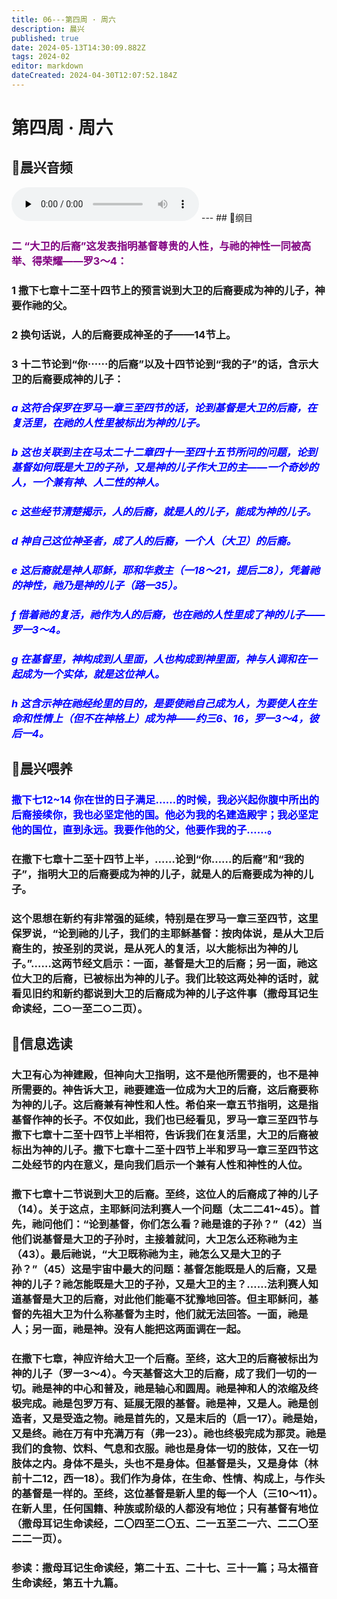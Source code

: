 ```yaml
---
title: 06---第四周 · 周六
description: 晨兴
published: true
date: 2024-05-13T14:30:09.882Z
tags: 2024-02
editor: markdown
dateCreated: 2024-04-30T12:07:52.184Z
---
```


# 第四周 · 周六
## 🎵晨兴音频
<audio id="audio" controls="" preload="none">
      <source id="mp3" src="/2024-02/week4/week4day6.mp3">
</audio>
---
## 📖纲目

### <font color=purple>二   “大卫的后裔”这发表指明基督尊贵的人性，与祂的神性一同被高举、得荣耀——罗3～4：</font>

### 1   撒下七章十二至十四节上的预言说到大卫的后裔要成为神的儿子，神要作祂的父。

### 2   换句话说，人的后裔要成神圣的子——14节上。

### 3   十二节论到“你⋯⋯的后裔”以及十四节论到“我的子”的话，含示大卫的后裔要成神的儿子：

### <font color=blue>*a   这符合保罗在罗马一章三至四节的话，论到基督是大卫的后裔，在复活里，在祂的人性里被标出为神的儿子。*</font>

### <font color=blue>*b   这也关联到主在马太二十二章四十一至四十五节所问的问题，论到基督如何既是大卫的子孙，又是神的儿子作大卫的主——一个奇妙的人，一个兼有神、人二性的神人。*</font>

### <font color=blue>*c   这些经节清楚揭示，人的后裔，就是人的儿子，能成为神的儿子。*</font>

### <font color=blue>*d   神自己这位神圣者，成了人的后裔，一个人（大卫）的后裔。*</font>

### <font color=blue>*e   这后裔就是神人耶稣，耶和华救主（一18～21，提后二8），凭着祂的神性，祂乃是神的儿子（路一35）。*</font>

### <font color=blue>*f   借着祂的复活，祂作为人的后裔，也在祂的人性里成了神的儿子——罗一3～4。*</font>

### <font color=blue>*g   在基督里，神构成到人里面，人也构成到神里面，神与人调和在一起成为一个实体，就是这位神人。*</font>

### <font color=blue>*h   这含示神在祂经纶里的目的，是要使祂自己成为人，为要使人在生命和性情上（但不在神格上）成为神——约三6、16，罗一3～4，彼后一4。*</font>

## 📖晨兴喂养

### <font color=blue>**撒下七12~14**    **你在世的日子满足……的时候，我必兴起你腹中所出的后裔接续你，我也必坚定他的国。他必为我的名建造殿宇；我必坚定他的国位，直到永远。我要作他的父，他要作我的子……。**</font>

### 在撒下七章十二至十四节上半，……论到“你……的后裔”和“我的子”，指明大卫的后裔要成为神的儿子，就是人的后裔要成为神的儿子。

### 这个思想在新约有非常强的延续，特别是在罗马一章三至四节，这里保罗说，“论到祂的儿子，我们的主耶稣基督：按肉体说，是从大卫后裔生的，按圣别的灵说，是从死人的复活，以大能标出为神的儿子。”……这两节经文启示：一面，基督是大卫的后裔；另一面，祂这位大卫的后裔，已被标出为神的儿子。我们比较这两处神的话时，就看见旧约和新约都说到大卫的后裔成为神的儿子这件事（撒母耳记生命读经，二○一至二○二页）。

## 📖信息选读

### 大卫有心为神建殿，但神向大卫指明，这不是他所需要的，也不是神所需要的。神告诉大卫，祂要建造一位成为大卫的后裔，这后裔要称为神的儿子。这后裔兼有神性和人性。希伯来一章五节指明，这是指基督作神的长子。不仅如此，我们也已经看见，罗马一章三至四节与撒下七章十二至十四节上半相符，告诉我们在复活里，大卫的后裔被标出为神的儿子。撒下七章十二至十四节上半和罗马一章三至四节这二处经节的内在意义，是向我们启示一个兼有人性和神性的人位。

### 撒下七章十二节说到大卫的后裔。至终，这位人的后裔成了神的儿子（14）。关于这点，主耶稣问法利赛人一个问题（太二二41~45）。首先，祂问他们：“论到基督，你们怎么看？祂是谁的子孙？”（42）当他们说基督是大卫的子孙时，主接着就问，大卫怎么还称祂为主（43）。最后祂说，“大卫既称祂为主，祂怎么又是大卫的子孙？”（45）这是宇宙中最大的问题：基督怎能既是人的后裔，又是神的儿子？祂怎能既是大卫的子孙，又是大卫的主？……法利赛人知道基督是大卫的后裔，对此他们能毫不犹豫地回答。但主耶稣问，基督的先祖大卫为什么称基督为主时，他们就无法回答。一面，祂是人；另一面，祂是神。没有人能把这两面调在一起。

### 在撒下七章，神应许给大卫一个后裔。至终，这大卫的后裔被标出为神的儿子（罗一3～4）。今天基督这大卫的后裔，成了我们一切的一切。祂是神的中心和普及，祂是轴心和圆周。祂是神和人的浓缩及终极完成。祂是包罗万有、延展无限的基督。祂是神，又是人。祂是创造者，又是受造之物。祂是首先的，又是末后的（启一17）。祂是始，又是终。祂在万有中充满万有（弗一23）。祂也终极完成为那灵。祂是我们的食物、饮料、气息和衣服。祂也是身体一切的肢体，又在一切肢体之内。身体不是头，头也不是身体。但基督是头，又是身体（林前十二12，西一18）。我们作为身体，在生命、性情、构成上，与作头的基督是一样的。至终，这位基督是新人里的每一个人（三10～11）。在新人里，任何国籍、种族或阶级的人都没有地位；只有基督有地位（撒母耳记生命读经，二〇四至二〇五、二一五至二一六、二二〇至二二一页）。

### 参读：撒母耳记生命读经，第二十五、二十七、三十一篇；马太福音生命读经，第五十九篇。
<!-- Google tag (gtag.js) -->
<script async src="https://www.googletagmanager.com/gtag/js?id=G-1P8709Z16T"></script>
<script>
  window.dataLayer = window.dataLayer || [];
  function gtag(){dataLayer.push(arguments);}
  gtag('js', new Date());

  gtag('config', 'G-1P8709Z16T');
</script>